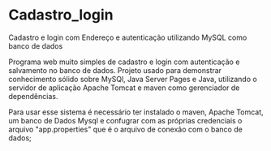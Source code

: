 # Cadastro_login
Cadastro e login com Endereço e autenticação utilizando MySQL como banco de dados

Programa web muito simples de cadastro e login com autenticação e salvamento no banco de dados. Projeto usado para demonstrar conhecimento sólido sobre MySQl, Java Server Pages e Java, utilizando o servidor de aplicação Apache Tomcat e maven como gerenciador de dependências.

Para usar esse sistema é necessário ter instalado o maven, Apache Tomcat, um banco de Dados Mysql e confugrar com as próprias credenciais o arquivo "app.properties" que é o arquivo de conexão com o banco de dados;
